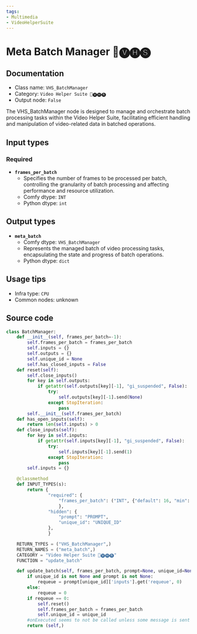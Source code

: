 ```yaml
---
tags:
- Multimedia
- VideoHelperSuite
---
```


# Meta Batch Manager 🎥🅥🅗🅢
## Documentation
- Class name: `VHS_BatchManager`
- Category: `Video Helper Suite 🎥🅥🅗🅢`
- Output node: `False`

The VHS_BatchManager node is designed to manage and orchestrate batch processing tasks within the Video Helper Suite, facilitating efficient handling and manipulation of video-related data in batched operations.
## Input types
### Required
- **`frames_per_batch`**
    - Specifies the number of frames to be processed per batch, controlling the granularity of batch processing and affecting performance and resource utilization.
    - Comfy dtype: `INT`
    - Python dtype: `int`
## Output types
- **`meta_batch`**
    - Comfy dtype: `VHS_BatchManager`
    - Represents the managed batch of video processing tasks, encapsulating the state and progress of batch operations.
    - Python dtype: `dict`
## Usage tips
- Infra type: `CPU`
- Common nodes: unknown


## Source code
```python
class BatchManager:
    def __init__(self, frames_per_batch=-1):
        self.frames_per_batch = frames_per_batch
        self.inputs = {}
        self.outputs = {}
        self.unique_id = None
        self.has_closed_inputs = False
    def reset(self):
        self.close_inputs()
        for key in self.outputs:
            if getattr(self.outputs[key][-1], "gi_suspended", False):
                try:
                    self.outputs[key][-1].send(None)
                except StopIteration:
                    pass
        self.__init__(self.frames_per_batch)
    def has_open_inputs(self):
        return len(self.inputs) > 0
    def close_inputs(self):
        for key in self.inputs:
            if getattr(self.inputs[key][-1], "gi_suspended", False):
                try:
                    self.inputs[key][-1].send(1)
                except StopIteration:
                    pass
        self.inputs = {}

    @classmethod
    def INPUT_TYPES(s):
        return {
                "required": {
                    "frames_per_batch": ("INT", {"default": 16, "min": 1, "max": 128, "step": 1})
                    },
                "hidden": {
                    "prompt": "PROMPT",
                    "unique_id": "UNIQUE_ID"
                },
                }

    RETURN_TYPES = ("VHS_BatchManager",)
    RETURN_NAMES = ("meta_batch",)
    CATEGORY = "Video Helper Suite 🎥🅥🅗🅢"
    FUNCTION = "update_batch"

    def update_batch(self, frames_per_batch, prompt=None, unique_id=None):
        if unique_id is not None and prompt is not None:
            requeue = prompt[unique_id]['inputs'].get('requeue', 0)
        else:
            requeue = 0
        if requeue == 0:
            self.reset()
            self.frames_per_batch = frames_per_batch
            self.unique_id = unique_id
        #onExecuted seems to not be called unless some message is sent
        return (self,)

```
